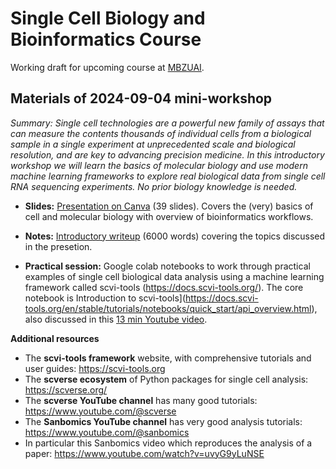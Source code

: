 # Single Cell Biology and Bioinformatics Course

Working draft for upcoming course at [MBZUAI](https://mbzuai.ac.ae). 


## Materials of 2024-09-04 mini-workshop
_Summary: Single cell technologies are a powerful new family of assays that can measure the contents thousands of individual cells from a biological sample in a single experiment at unprecedented scale and biological resolution, and are key to advancing precision medicine. In this introductory workshop we will learn the basics of molecular biology and use modern machine learning frameworks to explore real biological data from single cell RNA sequencing experiments. No prior biology knowledge is needed._

- **Slides:** [Presentation on Canva](https://www.canva.com/design/DAGPhIyV-BQ/OqIOVjsJiXujcUoihBAfVw/view?utm_content=DAGPhIyV-BQ&utm_campaign=designshare&utm_medium=link&utm_source=editor) (39 slides). Covers the (very) basics of cell and molecular biology with overview of bioinformatics workflows. 

- **Notes:** [Introductory writeup](https://munfred.com/scrnaseq_introduction.pdf) (6000 words) covering the topics discussed in the presetion.

- **Practical session:** Google colab notebooks to work through practical examples of single cell biological data analysis using a machine learning framework called scvi-tools (https://docs.scvi-tools.org/). The core notebook is Introduction to scvi-tools](https://docs.scvi-tools.org/en/stable/tutorials/notebooks/quick_start/api_overview.html), also discussed in this [13 min Youtube video](https://www.youtube.com/watch?v=YT9qTuF6YFk).

**Additional resources**
- The **scvi-tools framework** website, with comprehensive tutorials and user guides: https://scvi-tools.org 
- The **scverse ecosystem** of Python packages for single cell analysis: https://scverse.org/
- The **scverse YouTube channel** has many good tutorials: https://www.youtube.com/@scverse
- The **Sanbomics YouTube channel** has very good analysis tutorials: https://www.youtube.com/@sanbomics
- In particular this Sanbomics video which reproduces the analysis of a paper: https://www.youtube.com/watch?v=uvyG9yLuNSE
